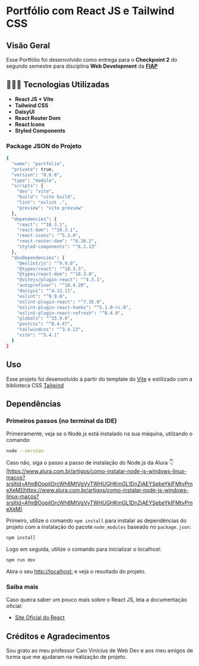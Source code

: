 # Portfólio com React JS e Tailwind CSS

## Visão Geral
Esse Portfólio foi desenvolvido como entrega para o **Checkpoint 2** do segundo semestre para disciplina **Web Development** da **[FIAP](https://www.fiap.com.br/)**

## 🧑🏻‍💻 Tecnologias Utilizadas
- **React JS + Vite**
- **Tailwind CSS** 
- **DaisyUI**
- **React Router Dom**
- **React Icons** 
- **Styled Components**

### Package JSON do Projeto
```bash
{
  "name": "portfolio",
  "private": true,
  "version": "0.0.0",
  "type": "module",
  "scripts": {
    "dev": "vite",
    "build": "vite build",
    "lint": "eslint .",
    "preview": "vite preview"
  },
  "dependencies": {
    "react": "^18.3.1",
    "react-dom": "^18.3.1",
    "react-icons": "^5.3.0",
    "react-router-dom": "^6.26.2",
    "styled-components": "^6.1.13"
  },
  "devDependencies": {
    "@eslint/js": "^9.9.0",
    "@types/react": "^18.3.3",
    "@types/react-dom": "^18.3.0",
    "@vitejs/plugin-react": "^4.3.1",
    "autoprefixer": "^10.4.20",
    "daisyui": "^4.12.11",
    "eslint": "^9.9.0",
    "eslint-plugin-react": "^7.35.0",
    "eslint-plugin-react-hooks": "^5.1.0-rc.0",
    "eslint-plugin-react-refresh": "^0.4.9",
    "globals": "^15.9.0",
    "postcss": "^8.4.47",
    "tailwindcss": "^3.4.13",
    "vite": "^5.4.1"
  }
}
````
## Uso

Esse projeto foi desenvolvido á partir do template do [Vite](https://vitejs.dev/) e estilizado com a biblioteca CSS [Tailwind](https://tailwindcss.com/docs/guides/vite)

## Dependências

### Primeiros passos (no terminal da IDE)

Primeiramente, veja se o Node.js está instalado na sua máquina, utilzando o comando:

```bash
node --version
```

Caso não, siga o passo a passo de instalação do Node.js da Alura 👇
<br>
[https://www.alura.com.br/artigos/como-instalar-node-js-windows-linux-macos?srsltid=AfmBOopiIOrcWh6MtVgVvTWHUGHKmGL1DnZjAEYSebeYkIFMtvPmeXeM](https://www.alura.com.br/artigos/como-instalar-node-js-windows-linux-macos?srsltid=AfmBOopiIOrcWh6MtVgVvTWHUGHKmGL1DnZjAEYSebeYkIFMtvPmeXeM)

Primeiro, utilize o comando `npm install` para instalar as dependências do projeto com a instalação do pacote `node_modules` baseado no `package.json`:

```bash
npm install
```

Logo em seguida, utilize o comando para inicializar o localhost:

```bash
npm run dev
```

Abra o seu [http://localhost:](http://localhost:) e veja o resultado do projeto.

### Saiba mais

Caso queira saber um pouco mais sobre o React JS, leia a documentação oficial:

- [Site Oficial do React](https://react.dev/)


## Créditos e Agradecimentos

Sou grato ao meu professor Caio Vinícius de Web Dev e aos meu amigos de turma que me ajudaram na realização de projeto.

